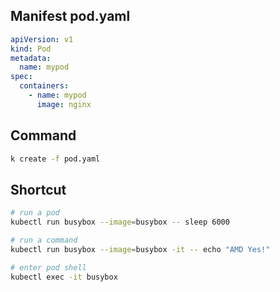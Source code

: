 ## Manifest pod.yaml

```yaml
apiVersion: v1
kind: Pod
metadata:
  name: mypod
spec:
  containers:
    - name: mypod
      image: nginx
```

## Command
```bash
k create -f pod.yaml
```

## Shortcut

```bash
# run a pod
kubectl run busybox --image=busybox -- sleep 6000

# run a command 
kubectl run busybox --image=busybox -it -- echo "AMD Yes!"

# enter pod shell 
kubectl exec -it busybox
```